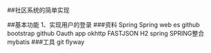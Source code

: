 ##社区系统的简单实现

##基本功能
1、实现用户的登录
###资料
Spring
Spring web
es
github
bootstrap
github Oauth app
okhttp
FASTJSON
H2
spring
SPRING整合mybatis
###工具
git
flyway
